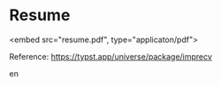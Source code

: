# Resume


<embed src="resume.pdf", type="applicaton/pdf">

Reference: https://typst.app/universe/package/imprecv

<object data="./resume.pdf" type="application/pdf" width="100%"> 
</object>en
